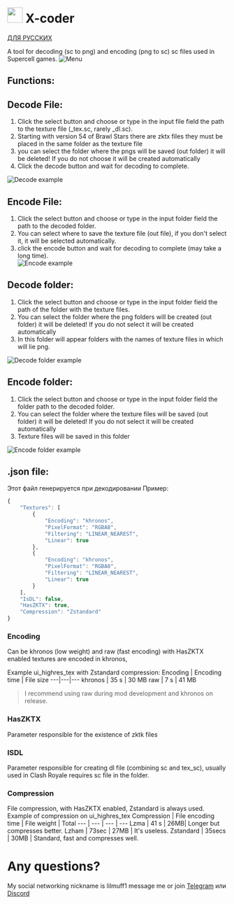 # <img src="https://github.com/lilmuff2/X-coder/blob/master/android/res/drawable-xxxhdpi/icon.png?raw=true" width="35" height="35"> X-coder
[ДЛЯ РУССКИХ](https://github.com/lilmuff2/X-coder/blob/master/Readme_ru.md)

A tool for decoding (sc to png) and encoding (png to sc) sc files used in Supercell games.
![Menu](https://github.com/lilmuff2/X-coder/blob/images/new_menu.png?raw=true)
## Functions:
## Decode File: 
1. Click the select button and choose or type in the input file field the path to the texture file (_tex.sc, rarely _dl.sc).
2. Starting with version 54 of Brawl Stars there are zktx files they must be placed in the same folder as the texture file
3. you can select the folder where the pngs will be saved (out folder) it will be deleted! If you do not choose it will be created automatically
4. Click the decode button and wait for decoding to complete.

![Decode example](https://github.com/lilmuff2/X-coder/blob/images/new_decode.png?raw=true)
## Encode File:
1. Click the select button and choose or type in the input folder field the path to the decoded folder. 
2. You can select where to save the texture file (out file), if you don't select it, it will be selected automatically.
3. click the encode button and wait for decoding to complete (may take a long time).   
![Encode example](https://github.com/lilmuff2/X-coder/blob/images/new_encode.png?raw=true)
## Decode folder: 
1. Click the select button and choose or type in the input folder field the path of the folder with the texture files.
2. You can select the folder where the png folders will be created (out folder) it will be deleted! If you do not select it will be created automatically
3. In this folder will appear folders with the names of texture files in which will lie png.


![Decode folder example](https://github.com/lilmuff2/X-coder/blob/images/new_decode_folder.png?raw=true) 
## Encode folder: 
1. Click the select button and choose or type in the input folder field the folder path to the decoded folder.
2. You can select the folder where the texture files will be saved (out folder) it will be deleted! If you do not select it will be created automatically
3. Texture files will be saved in this folder

![Encode folder example](https://github.com/lilmuff2/X-coder/blob/images/new_encode_folder.png?raw=true)
## .json file:
Этот файл генерируется при декодировании Пример:
```javascript
{
    "Textures": [ 
        {
            "Encoding": "khronos",
            "PixelFormat": "RGBA8",
            "Filtering": "LINEAR_NEAREST",
            "Linear": true
        },
        {
            "Encoding": "khronos",
            "PixelFormat": "RGBA8",
            "Filtering": "LINEAR_NEAREST",
            "Linear": true
        }
    ],
    "IsDL": false,
    "HasZKTX": true,
    "Compression": "Zstandard"
}
```

### Encoding
Can be khronos (low weight) and raw (fast encoding) with HasZKTX enabled textures are encoded in khronos,

Example ui_highres_tex with Zstandard compression:
Encoding | Encoding time | File size
---|---|---
khronos | 35 s | 30 MB
raw | 7 s | 41 MB
> I recommend using raw during mod development and khronos on release.
### HasZKTX 
Parameter responsible for the existence of zktk files
### ISDL
Parameter responsible for creating dl file (combining sc and tex_sc), usually used in Clash Royale requires sc file in the folder.
### Compression
File compression, with HasZKTX enabled, Zstandard is always used.
Example of compression on ui_highres_tex 
Compression | File encoding time | File weight | Total
--- | --- | --- | --- 
Lzma | 41 s | 26MB| Longer but compresses better.
Lzham | 73sec | 27MB | It's useless.
Zstandard | 35secs | 30MB | Standard, fast and compresses well.

# Any questions?
My social networking nickname is lilmuff1 message me or join <a target=”_blank” href="https://t.me/XcoderBS">Telegram</a> или <a href="https://discord.com/invite/yNajwpBe" target=”_blank”>Discord</a>  
